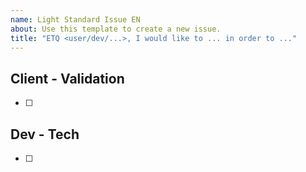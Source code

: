 ```yaml
---
name: Light Standard Issue EN
about: Use this template to create a new issue.
title: "ETQ <user/dev/...>, I would like to ... in order to ..."
---
```


<!-- To visualise the full template, change your template. Note that this changing template will erase your current edits. -->

## Client - Validation 

+ [ ] 

## Dev - Tech

+ [ ] 
